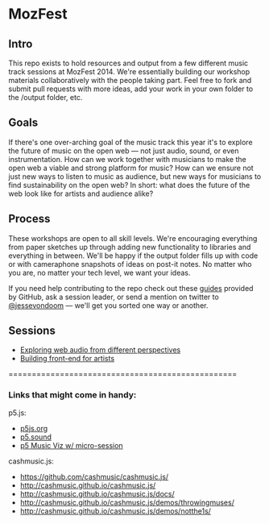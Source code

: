 MozFest
=======
  
## Intro
This repo exists to hold resources and output from a few different music track sessions at MozFest 2014. 
We're essentially building our workshop materials collaboratively with the people taking part. Feel free
to fork and submit pull requests with more ideas, add your work in your own folder to the /output 
folder, etc. 
  
## Goals
If there's one over-arching goal of the music track this year it's to explore the future of music on the
open web — not just audio, sound, or even instrumentation. How can we work together with musicians to 
make the open web a viable and strong platform for music? How can we ensure not just new ways to listen
to music as audience, but new ways for musicians to find sustainability on the open web? In short: what 
does the future of the web look like for artists and audience alike? 
  
## Process
These workshops are open to all skill levels. We're encouraging everything from paper sketches up through
adding new functionality to libraries and everything in between. We'll be happy if the output folder fills 
up with code or with cameraphone snapshots of ideas on post-it notes. No matter who you are, no matter 
your tech level, we want your ideas. 
  
If you need help contributing to the repo check out these [guides](https://guides.github.com/) provided
by GitHub, ask a session leader, or send a mention on twitter to [@jessevondoom](https://twitter.com/jessevondoom)
— we'll get you sorted one way or another. 
  
## Sessions
  - [Exploring web audio from different perspectives](sessions/webaudio.md)  
  - [Building front-end for artists](sessions/frontend.md)  
  
=================================================  

  
### Links that might come in handy:
p5.js:  
  - [p5js.org](http://p5js.org)
  - [p5.sound](http://p5js.org/reference/#/libraries/p5.sound)
  - [p5 Music Viz w/ micro-session](https://github.com/therewasaguy/mozfest/blob/master/sessions/p5.md)  
  
cashmusic.js:
  - https://github.com/cashmusic/cashmusic.js/  
  - http://cashmusic.github.io/cashmusic.js/   
  - http://cashmusic.github.io/cashmusic.js/docs/   
  - http://cashmusic.github.io/cashmusic.js/demos/throwingmuses/   
  - http://cashmusic.github.io/cashmusic.js/demos/notthe1s/   
